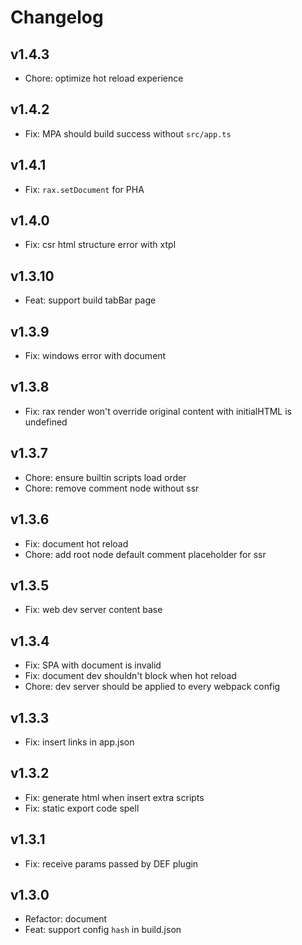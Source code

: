 # Changelog

## v1.4.3

- Chore: optimize hot reload experience

## v1.4.2

- Fix: MPA should build success without `src/app.ts`

## v1.4.1

- Fix: `rax.setDocument` for PHA

## v1.4.0

- Fix: csr html structure error with xtpl

## v1.3.10

- Feat: support build tabBar page

## v1.3.9

- Fix: windows error with document

## v1.3.8

- Fix: rax render won't override original content with initialHTML is undefined 

## v1.3.7

- Chore: ensure builtin scripts load order
- Chore: remove comment node without ssr

## v1.3.6

- Fix: document hot reload
- Chore: add root node default comment placeholder for ssr

## v1.3.5

- Fix: web dev server content base

## v1.3.4

- Fix: SPA with document is invalid
- Fix: document dev shouldn't block when hot reload
- Chore: dev server should be applied to every webpack config

## v1.3.3

- Fix: insert links in app.json

## v1.3.2

- Fix: generate html when insert extra scripts
- Fix: static export code spell

## v1.3.1

- Fix: receive params passed by DEF plugin

## v1.3.0

- Refactor: document
- Feat: support config `hash` in build.json

